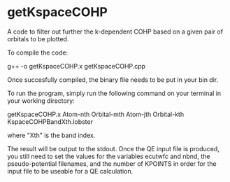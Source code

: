 # getKspaceCOHP
A code to filter out further the k-dependent COHP based on a given pair of orbitals to be plotted.

To compile the code:

g++ -o getKspaceCOHP.x getKspaceCOHP.cpp

Once succesfully compiled, the binary file needs to be put in your bin dir.

To run the program, simply run the following command on your terminal in your working directory:

getKspaceCOHP.x Atom-nth Orbital-mth Atom-jth Orbital-kth KspaceCOHPBandXth.lobster

where "Xth" is the band index.

The result will be output to the stdout. Once the QE input file is produced, you still need to set the values for the variables ecutwfc and nbnd, the pseudo-potential filenames, and the number of KPOINTS in order for the input file to be useable for a QE calculation.

